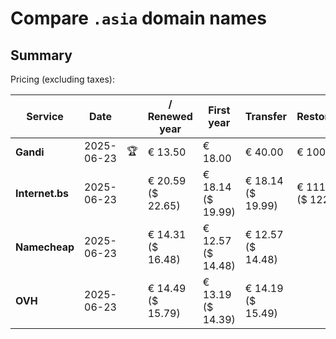 # Compare `.asia` domain names

## Summary

Pricing (excluding taxes):

| Service | Date |  | / Renewed year | First year | Transfer | Restoration |
|--|--|--|--|--|--|--|
| **Gandi** | 2025-06-23 | 🏆 | € 13.50 | € 18.00 | € 40.00 | € 100.00 |
| **Internet.bs** | 2025-06-23 |  | € 20.59<br>($ 22.65) | € 18.14<br>($ 19.99) | € 18.14<br>($ 19.99) | € 111.35<br>($ 122.65) |
| **Namecheap** | 2025-06-23 |  | € 14.31<br>($ 16.48) | € 12.57<br>($ 14.48) | € 12.57<br>($ 14.48) |  |
| **OVH** | 2025-06-23 |  | € 14.49<br>($ 15.79) | € 13.19<br>($ 14.39) | € 14.19<br>($ 15.49) |  |
